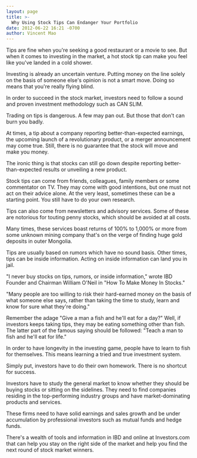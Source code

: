 ```yaml
---
layout: page
title: >-
  Why Using Stock Tips Can Endanger Your Portfolio
date: 2012-06-22 16:21 -0700
author: Vincent Mao
---
```





Tips are fine when you're seeking a good restaurant or a movie to see. But when it comes to investing in the market, a hot stock tip can make you feel like you've landed in a cold shower.

  

Investing is already an uncertain venture. Putting money on the line solely on the basis of someone else's opinion is not a smart move. Doing so means that you're really flying blind.

  

In order to succeed in the stock market, investors need to follow a sound and proven investment methodology such as CAN SLIM.

  

Trading on tips is dangerous. A few may pan out. But those that don't can burn you badly.

  

At times, a tip about a company reporting better-than-expected earnings, the upcoming launch of a revolutionary product, or a merger announcement may come true. Still, there is no guarantee that the stock will move and make you money.

  

The ironic thing is that stocks can still go down despite reporting better-than-expected results or unveiling a new product.

  

Stock tips can come from friends, colleagues, family members or some commentator on TV. They may come with good intentions, but one must not act on their advice alone. At the very least, sometimes these can be a starting point. You still have to do your own research.

  

Tips can also come from newsletters and advisory services. Some of these are notorious for touting penny stocks, which should be avoided at all costs.

  

Many times, these services boast returns of 100% to 1,000% or more from some unknown mining company that's on the verge of finding huge gold deposits in outer Mongolia.

  

Tips are usually based on rumors which have no sound basis. Other times, tips can be inside information. Acting on inside information can land you in jail.

  

"I never buy stocks on tips, rumors, or inside information," wrote IBD Founder and Chairman William O'Neil in "How To Make Money In Stocks."

  

"Many people are too willing to risk their hard-earned money on the basis of what someone else says, rather than taking the time to study, learn and know for sure what they're doing."

  

Remember the adage "Give a man a fish and he'll eat for a day?" Well, if investors keeps taking tips, they may be eating something other than fish. The latter part of the famous saying should be followed: "Teach a man to fish and he'll eat for life."

  

In order to have longevity in the investing game, people have to learn to fish for themselves. This means learning a tried and true investment system.

  

Simply put, investors have to do their own homework. There is no shortcut for success.

  

Investors have to study the general market to know whether they should be buying stocks or sitting on the sidelines. They need to find companies residing in the top-performing industry groups and have market-dominating products and services.

  

These firms need to have solid earnings and sales growth and be under accumulation by professional investors such as mutual funds and hedge funds.

  

There's a wealth of tools and information in IBD and online at Investors.com that can help you stay on the right side of the market and help you find the next round of stock market winners.




